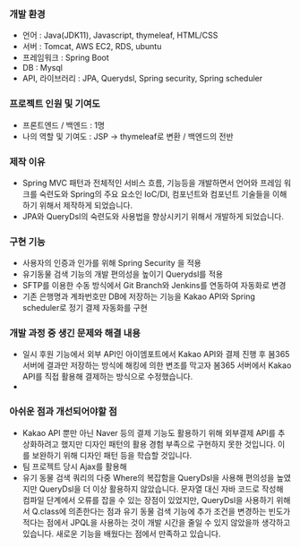 
### 개발 환경
- 언어 : Java(JDK11), Javascript, thymeleaf, HTML/CSS
- 서버 : Tomcat, AWS EC2, RDS, ubuntu
- 프레임워크 : Spring Boot
- DB : Mysql
- API, 라이브러리 : JPA, Querydsl, Spring security, Spring scheduler


### 프로젝트 인원 및 기여도

- 프론트엔드 / 백엔드 : 1명
- 나의 역할 및 기여도 : JSP -> thymeleaf로 변환 / 백엔드의 전반

### 제작 이유 

- Spring MVC 패턴과 전체적인 서비스 흐름, 기능등을 개발하면서 언어와 프레임 워크를 숙련도와 
Spring의 주요 요소인 IoC/DI, 컴포넌트와 컴포넌트 기술들을 이해하기 위해서 제작하게 되었습니다.
- JPA와 QueryDsl의 숙련도와 사용법을 향상시키기 위해서 개발하게 되었습니다.

### 구현 기능  
- 사용자의 인증과 인가를 위해 Spring Security 을 적용
- 유기동물 검색 기능의 개발 편의성을 높이기 Querydsl를 적용
- SFTP를 이용한 수동 방식에서 Git Branch와 Jenkins를 연동하여 자동화로 변경
- 기존 은행명과 계좌번호만 DB에 저장하는 기능을 Kakao API와 Spring scheduler로 정기 결제 자동화를 구현
 

### 개발 과정 중 생긴 문제와 해결 내용
- 일시 후원 기능에서 외부 API인 아이엠포트에서 Kakao API와 결제 진행 후 봄365 서버에 결과만 저장하는 방식에 해킹에 의한 변조를 막고자 
봄365 서버에서 Kakao API를 직접 활용해 결제하는 방식으로 수정했습니다. 
- 

### 아쉬운 점과 개선되어야할 점
- Kakao API 뿐만 아닌 Naver 등의 결제 기능도 활용하기 위해 외부결제 API를 추상화하려고 했지만 디자인 패턴의 활용 경험 부족으로 
 구현하지 못한 것입니다. 이를 보완하기 위해 디자인 패턴 등을 학습할 것입니다. 
- 팀 프로젝트 당시 Ajax를 활용해 
- 유기 동물 검색 쿼리의 다중 Where의 복잡함을 QueryDsl을 사용해 편의성을 높였지만 QueryDsl을 더 이상 활용하지 않았습니다.
문자열 대신 자바 코드로 작성해 컴파일 단계에서 오류를 잡을 수 있는 장점이 있었지만, QueryDsl을 사용하기 위해서 Q.class에 의존한다는 점과 
유기 동물 검색 기능에 추가 조건을 변경하는 빈도가 적다는 점에서 JPQL을 사용하는 것이 개발 시간을 줄일 수 있지 않았을까 생각하고 있습니다. 
새로운 기능을 배웠다는 점에서 만족하고 있습니다. 

